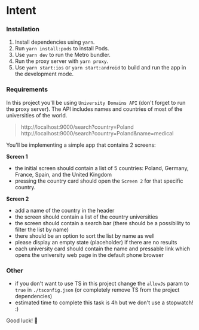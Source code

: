 # Intent

### Installation

1. Install dependencies using `yarn`.
2. Run `yarn install:pods` to install Pods.
3. Use `yarn dev` to run the Metro bundler.
4. Run the proxy server with `yarn proxy`.
5. Use `yarn start:ios` or `yarn start:android` to build and run the app in the development mode.

### Requirements

In this project you'll be using `University Domains API` (don't forget to run the proxy server).
The API includes names and countries of most of the universities of the world.

> http://localhost:9000/search?country=Poland
> http://localhost:9000/search?country=Poland&name=medical

You'll be implementing a simple app that contains 2 screens:

**Screen 1**

- the initial screen should contain a list of 5 countries: Poland, Germany, France, Spain, and the United Kingdom
- pressing the country card should open the `Screen 2` for that specific country.

**Screen 2**

- add a name of the country in the header
- the screen should contain a list of the country universities
- the screen should contain a search bar (there should be a possibility to filter the list by name)
- there should be an option to sort the list by name as well
- please display an empty state (placeholder) if there are no results
- each university card should contain the name and pressable link which opens the university web page in the default phone browser

### Other

- if you don't want to use TS in this project change the `allowJs` param to `true` in `./tsconfig.json` (or completely remove TS from the project dependencies)
- estimated time to complete this task is 4h but we don't use a stopwatch! :)

Good luck! 🤗
